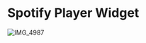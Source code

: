 # Spotify Player Widget

![IMG_4987](https://raw.githubusercontent.com/xoDeinemudda/Scriptable/main/IMG_4987.png)





